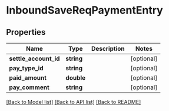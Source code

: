 # InboundSaveReqPaymentEntry

## Properties
Name | Type | Description | Notes
------------ | ------------- | ------------- | -------------
**settle_account_id** | **string** |  | [optional] 
**pay_type_id** | **string** |  | [optional] 
**paid_amount** | **double** |  | [optional] 
**pay_comment** | **string** |  | [optional] 

[[Back to Model list]](../README.md#documentation-for-models) [[Back to API list]](../README.md#documentation-for-api-endpoints) [[Back to README]](../README.md)


